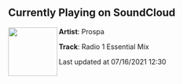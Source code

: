## Currently Playing on SoundCloud

[<img align="left" width="100" src="https://i1.sndcdn.com/artworks-LUGgdNbZvsKlLHPE-x6Long-t500x500.jpg">](https://soundcloud.com/prospauk/radio-1-essential-mix)

**Artist**: Prospa 

**Track**: Radio 1 Essential Mix

Last updated at 07/16/2021 12:30
